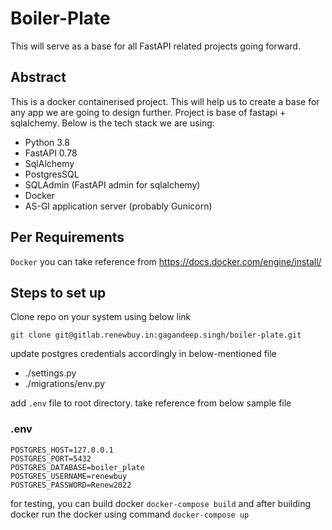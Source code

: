 # Boiler-Plate
This will serve as a base for all FastAPI related projects going forward.

## Abstract
This is a docker containerised project. This will help us to create a base for any app we are going to design further. Project is base of fastapi + sqlalchemy.
Below is the tech stack we are using:
- Python 3.8 
- FastAPI 0.78
- SqlAlchemy 
- PostgresSQL 
- SQLAdmin (FastAPI admin for sqlalchemy)
- Docker 
- AS-GI application server (probably Gunicorn)

## Per Requirements
``Docker`` you can take reference from https://docs.docker.com/engine/install/

## Steps to set up

Clone repo on your system using below link

``
git clone git@gitlab.renewbuy.in:gagandeep.singh/boiler-plate.git
``

update postgres credentials accordingly in below-mentioned file

- ./settings.py
- ./migrations/env.py

add ``.env`` file to root directory. take reference from below sample file

### .env
```
POSTGRES_HOST=127.0.0.1
POSTGRES_PORT=5432
POSTGRES_DATABASE=boiler_plate
POSTGRES_USERNAME=renewbuy 
POSTGRES_PASSWORD=Renew2022
```

for testing, you can build docker ``docker-compose build`` and after building docker run the docker using command ``docker-compose up``